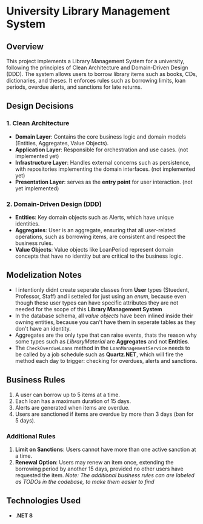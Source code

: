 # University Library Management System


## Overview
This project implements a Library Management System for a university, following the principles of Clean Architecture and Domain-Driven Design (DDD). The system allows users to borrow library items such as books, CDs, dictionaries, and theses. It enforces rules such as borrowing limits, loan periods, overdue alerts, and sanctions for late returns.

## Design Decisions
### 1. Clean Architecture
- **Domain Layer**: Contains the core business logic and domain models (Entities, Aggregates, Value Objects).
- **Application Layer**: Responsible for orchestration and use cases. (not implemented yet)
- **Infrastructure Layer**: Handles external concerns such as persistence, with repositories implementing the domain interfaces. (not implemented yet)
- **Presentation Layer**: serves as the **entry point** for user interaction. (not yet implemented)
### 2. Domain-Driven Design (DDD)
- **Entities**: Key domain objects such as Alerts, which have unique identities.
- **Aggregates**: User is an aggregate, ensuring that all user-related operations, such as borrowing items, are consistent and respect the business rules.
- **Value Objects**: Value objects like LoanPeriod represent domain concepts that have no identity but are critical to the business logic.

## Modelization Notes
- I intentionly didnt create seperate classes from **User** types (Stuedent, Professor, Staff) and i setteled for just using an *enum*, because even though these user types can have specific attributes they are not needed for the scope of this **Library Management System**
- In the database schema, all *value objects* have been inlined inside their owning entities, because you can't have them in seperate tables as they don't have an identity.
- Aggregates are the only type that can raise events, thats the reason why some types such as *LibraryMaterial* are **Aggregates** and not **Entities**.
- The `CheckOverdueLoans` method in the `LoanManagementService` needs to be called by a job schedule such as **Quartz.NET**, which will fire the method each day to trigger: checking for overdues, alerts and sanctions.

## Business Rules

1. A user can borrow up to 5 items at a time.
2. Each loan has a maximum duration of 15 days.
3. Alerts are generated when items are overdue.
4. Users are sanctioned if items are overdue by more than 3 days (ban for 5 days).

### Additional Rules
1. **Limit on Sanctions**: Users cannot have more than one active sanction at a time.
2. **Renewal Option**: Users may renew an item once, extending the borrowing period by another 15 days, provided no other users have requested the item.
*Note: The additional business rules can are labeled as TODOs in the codebase, to make them easier to find*

## Technologies Used
- **.NET 8**
